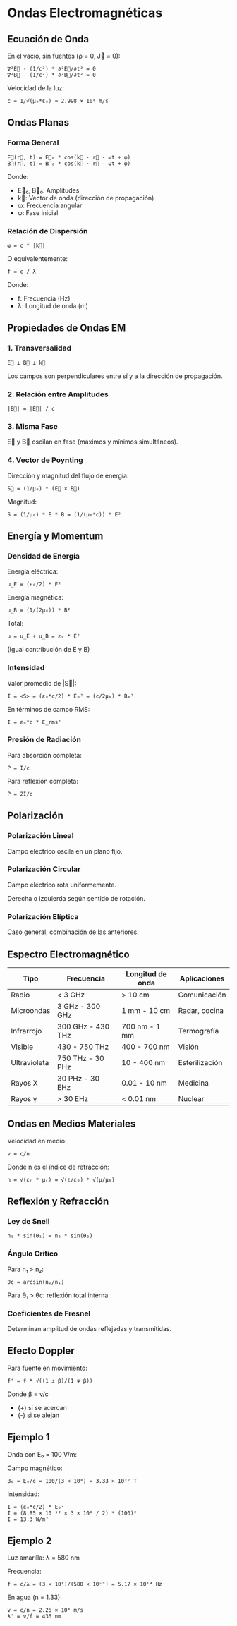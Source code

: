 # Ondas Electromagnéticas

## Ecuación de Onda

En el vacío, sin fuentes (ρ = 0, J⃗ = 0):

```
∇²E⃗ - (1/c²) * ∂²E⃗/∂t² = 0
∇²B⃗ - (1/c²) * ∂²B⃗/∂t² = 0
```

Velocidad de la luz:
```
c = 1/√(μ₀*ε₀) ≈ 2.998 × 10⁸ m/s
```

## Ondas Planas

### Forma General

```
E⃗(r⃗, t) = E⃗₀ * cos(k⃗ · r⃗ - ωt + φ)
B⃗(r⃗, t) = B⃗₀ * cos(k⃗ · r⃗ - ωt + φ)
```

Donde:
- E⃗₀, B⃗₀: Amplitudes
- k⃗: Vector de onda (dirección de propagación)
- ω: Frecuencia angular
- φ: Fase inicial

### Relación de Dispersión

```
ω = c * |k⃗|
```

O equivalentemente:
```
f = c / λ
```

Donde:
- f: Frecuencia (Hz)
- λ: Longitud de onda (m)

## Propiedades de Ondas EM

### 1. Transversalidad

```
E⃗ ⊥ B⃗ ⊥ k⃗
```

Los campos son perpendiculares entre sí y a la dirección de propagación.

### 2. Relación entre Amplitudes

```
|B⃗| = |E⃗| / c
```

### 3. Misma Fase

E⃗ y B⃗ oscilan en fase (máximos y mínimos simultáneos).

### 4. Vector de Poynting

Dirección y magnitud del flujo de energía:

```
S⃗ = (1/μ₀) * (E⃗ × B⃗)
```

Magnitud:
```
S = (1/μ₀) * E * B = (1/(μ₀*c)) * E²
```

## Energía y Momentum

### Densidad de Energía

Energía eléctrica:
```
u_E = (ε₀/2) * E²
```

Energía magnética:
```
u_B = (1/(2μ₀)) * B²
```

Total:
```
u = u_E + u_B = ε₀ * E²
```

(Igual contribución de E y B)

### Intensidad

Valor promedio de |S⃗|:

```
I = <S> = (ε₀*c/2) * E₀² = (c/2μ₀) * B₀²
```

En términos de campo RMS:
```
I = ε₀*c * E_rms²
```

### Presión de Radiación

Para absorción completa:
```
P = I/c
```

Para reflexión completa:
```
P = 2I/c
```

## Polarización

### Polarización Lineal

Campo eléctrico oscila en un plano fijo.

### Polarización Circular

Campo eléctrico rota uniformemente.

Derecha o izquierda según sentido de rotación.

### Polarización Elíptica

Caso general, combinación de las anteriores.

## Espectro Electromagnético

| Tipo | Frecuencia | Longitud de onda | Aplicaciones |
|------|-----------|------------------|--------------|
| Radio | < 3 GHz | > 10 cm | Comunicación |
| Microondas | 3 GHz - 300 GHz | 1 mm - 10 cm | Radar, cocina |
| Infrarrojo | 300 GHz - 430 THz | 700 nm - 1 mm | Termografía |
| Visible | 430 - 750 THz | 400 - 700 nm | Visión |
| Ultravioleta | 750 THz - 30 PHz | 10 - 400 nm | Esterilización |
| Rayos X | 30 PHz - 30 EHz | 0.01 - 10 nm | Medicina |
| Rayos γ | > 30 EHz | < 0.01 nm | Nuclear |

## Ondas en Medios Materiales

Velocidad en medio:
```
v = c/n
```

Donde n es el índice de refracción:
```
n = √(εᵣ * μᵣ) = √(ε/ε₀) * √(μ/μ₀)
```

## Reflexión y Refracción

### Ley de Snell

```
n₁ * sin(θ₁) = n₂ * sin(θ₂)
```

### Ángulo Crítico

Para n₁ > n₂:
```
θc = arcsin(n₂/n₁)
```

Para θ₁ > θc: reflexión total interna

### Coeficientes de Fresnel

Determinan amplitud de ondas reflejadas y transmitidas.

## Efecto Doppler

Para fuente en movimiento:

```
f' = f * √((1 ± β)/(1 ∓ β))
```

Donde β = v/c

- (+) si se acercan
- (-) si se alejan

## Ejemplo 1

Onda con E₀ = 100 V/m:

Campo magnético:
```
B₀ = E₀/c = 100/(3 × 10⁸) = 3.33 × 10⁻⁷ T
```

Intensidad:
```
I = (ε₀*c/2) * E₀²
I = (8.85 × 10⁻¹² × 3 × 10⁸ / 2) * (100)²
I = 13.3 W/m²
```

## Ejemplo 2

Luz amarilla: λ = 580 nm

Frecuencia:
```
f = c/λ = (3 × 10⁸)/(580 × 10⁻⁹) = 5.17 × 10¹⁴ Hz
```

En agua (n = 1.33):
```
v = c/n = 2.26 × 10⁸ m/s
λ' = v/f = 436 nm
```
